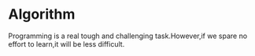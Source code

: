 # Algorithm
Programming is a real tough and challenging task.However,if we spare no effort to learn,it will be less difficult.
